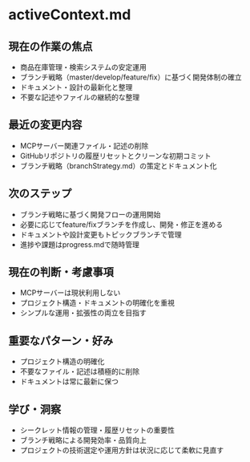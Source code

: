 # activeContext.md

## 現在の作業の焦点
- 商品在庫管理・検索システムの安定運用
- ブランチ戦略（master/develop/feature/fix）に基づく開発体制の確立
- ドキュメント・設計の最新化と整理
- 不要な記述やファイルの継続的な整理

## 最近の変更内容
- MCPサーバー関連ファイル・記述の削除
- GitHubリポジトリの履歴リセットとクリーンな初期コミット
- ブランチ戦略（branchStrategy.md）の策定とドキュメント化

## 次のステップ
- ブランチ戦略に基づく開発フローの運用開始
- 必要に応じてfeature/fixブランチを作成し、開発・修正を進める
- ドキュメントや設計変更もトピックブランチで管理
- 進捗や課題はprogress.mdで随時管理

## 現在の判断・考慮事項
- MCPサーバーは現状利用しない
- プロジェクト構造・ドキュメントの明確化を重視
- シンプルな運用・拡張性の両立を目指す

## 重要なパターン・好み
- プロジェクト構造の明確化
- 不要なファイル・記述は積極的に削除
- ドキュメントは常に最新に保つ

## 学び・洞察
- シークレット情報の管理・履歴リセットの重要性
- ブランチ戦略による開発効率・品質向上
- プロジェクトの技術選定や運用方針は状況に応じて柔軟に見直す 
